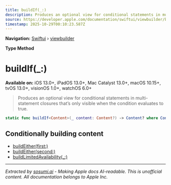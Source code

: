 ```yaml
---
title: buildIf(_:)
description: Produces an optional view for conditional statements in multi-statement closures that’s only visible when the condition evaluates to true.
source: https://developer.apple.com/documentation/swiftui/viewbuilder/buildif(_:)
timestamp: 2025-10-29T00:10:23.587Z
---
```


**Navigation:** [Swiftui](/documentation/swiftui) › [viewbuilder](/documentation/swiftui/viewbuilder)

**Type Method**

# buildIf(_:)

**Available on:** iOS 13.0+, iPadOS 13.0+, Mac Catalyst 13.0+, macOS 10.15+, tvOS 13.0+, visionOS 1.0+, watchOS 6.0+

> Produces an optional view for conditional statements in multi-statement closures that’s only visible when the condition evaluates to true.

```swift
static func buildIf<Content>(_ content: Content?) -> Content? where Content : View
```

## Conditionally building content

- [buildEither(first:)](/documentation/swiftui/viewbuilder/buildeither(first:))
- [buildEither(second:)](/documentation/swiftui/viewbuilder/buildeither(second:))
- [buildLimitedAvailability(_:)](/documentation/swiftui/viewbuilder/buildlimitedavailability(_:))

---

*Extracted by [sosumi.ai](https://sosumi.ai) - Making Apple docs AI-readable.*
*This is unofficial content. All documentation belongs to Apple Inc.*
